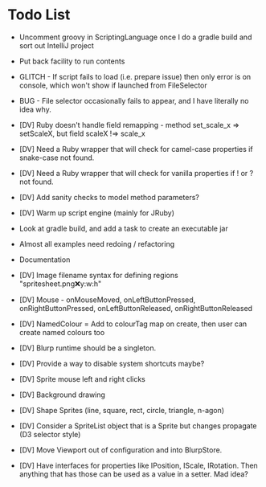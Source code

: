 # Todo List
* Uncomment groovy in ScriptingLanguage once I do a gradle build and sort out IntelliJ project
* Put back facility to run contents
* GLITCH - If script fails to load (i.e. prepare issue) then only error is on console, which won't show if launched from FileSelector
* BUG - File selector occasionally fails to appear, and I have literally no idea why.
* [DV] Ruby doesn't handle field remapping - method set_scale_x => setScaleX, but field scaleX !=> scale_x
* [DV] Need a Ruby wrapper that will check for camel-case properties if snake-case not found.
* [DV] Need a Ruby wrapper that will check for vanilla properties if ! or ? not found.
* [DV] Add sanity checks to model method parameters?
* [DV] Warm up script engine (mainly for JRuby)
* Look at gradle build, and add a task to create an executable jar
* Almost all examples need redoing / refactoring
* Documentation

* [DV] Image filename syntax for defining regions "spritesheet.png:x:y:w:h"
* [DV] Mouse - onMouseMoved, onLeftButtonPressed, onRightButtonPressed, onLeftButtonReleased, onRightButtonReleased
* [DV] NamedColour = Add to colourTag map on create, then user can create named colours too
* [DV] Blurp runtime should be a singleton.
* [DV] Provide a way to disable system shortcuts maybe?
* [DV] Sprite mouse left and right clicks
* [DV] Background drawing
* [DV] Shape Sprites (line, square, rect, circle, triangle, n-agon)
* [DV] Consider a SpriteList object that is a Sprite but changes propagate (D3 selector style)
* [DV] Move Viewport out of configuration and into BlurpStore.
* [DV] Have interfaces for properties like IPosition, IScale, IRotation. Then anything that has those can be used as a value in a setter. Mad idea?


